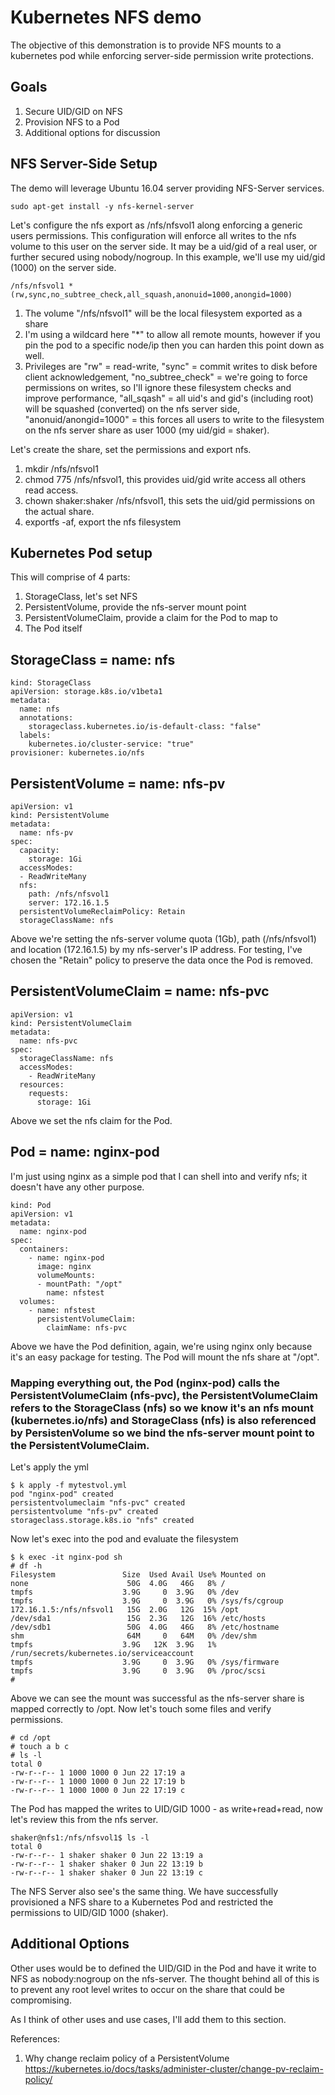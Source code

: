 # Kubernetes NFS demo
The objective of this demonstration is to provide NFS mounts to a kubernetes pod while enforcing server-side permission write protections.

## Goals
1. Secure UID/GID on NFS
2. Provision NFS to a Pod
3. Additional options for discussion

## NFS Server-Side Setup
The demo will leverage Ubuntu 16.04 server providing NFS-Server services.
```
sudo apt-get install -y nfs-kernel-server
```
Let's configure the nfs export as /nfs/nfsvol1 along enforcing a generic users permissions. This configuration will enforce all writes to the nfs volume to this user on the server side. It may be a uid/gid of a real user, or further secured using nobody/nogroup. In this example, we'll use my uid/gid (1000) on the server side.
```
/nfs/nfsvol1 *(rw,sync,no_subtree_check,all_squash,anonuid=1000,anongid=1000)
```
1. The volume "/nfs/nfsvol1" will be the local filesystem exported as a share
2. I'm using a wildcard here "*" to allow all remote mounts, however if you pin the pod to a specific node/ip then you can harden this point down as well.
3. Privileges are "rw" = read-write, "sync" = commit writes to disk before client acknowledgement, "no_subtree_check" = we're going to force permissions on writes, so I'll ignore these filesystem checks and improve performance, "all_sqash" = all uid's and gid's (including root) will be squashed (converted) on the nfs server side, "anonuid/anongid=1000" = this forces all users to write to the filesystem on the nfs server share as user 1000 (my uid/gid = shaker).

Let's create the share, set the permissions and export nfs.
1. mkdir /nfs/nfsvol1
2. chmod 775 /nfs/nfsvol1, this provides uid/gid write access all others read access.
3. chown shaker:shaker /nfs/nfsvol1, this sets the uid/gid permissions on the actual share.
4. exportfs -af, export the nfs filesystem

## Kubernetes Pod setup
This will comprise of 4 parts:
1. StorageClass, let's set NFS
2. PersistentVolume, provide the nfs-server mount point
3. PersistentVolumeClaim, provide a claim for the Pod to map to
4. The Pod itself

## StorageClass = name: nfs
```
kind: StorageClass
apiVersion: storage.k8s.io/v1beta1
metadata:
  name: nfs
  annotations:
    storageclass.kubernetes.io/is-default-class: "false"
  labels:
    kubernetes.io/cluster-service: "true"
provisioner: kubernetes.io/nfs
```
## PersistentVolume = name: nfs-pv
```
apiVersion: v1
kind: PersistentVolume
metadata:
  name: nfs-pv
spec:
  capacity:
    storage: 1Gi
  accessModes:
  - ReadWriteMany
  nfs:
    path: /nfs/nfsvol1
    server: 172.16.1.5
  persistentVolumeReclaimPolicy: Retain
  storageClassName: nfs
  ```
Above we're setting the nfs-server volume quota (1Gb), path (/nfs/nfsvol1) and location (172.16.1.5) by my nfs-server's IP address. For testing, I've chosen the "Retain" policy to preserve the data once the Pod is removed.

## PersistentVolumeClaim = name: nfs-pvc
```
apiVersion: v1
kind: PersistentVolumeClaim
metadata:
  name: nfs-pvc
spec:
  storageClassName: nfs
  accessModes:
    - ReadWriteMany
  resources:
    requests:
      storage: 1Gi
```
Above we set the nfs claim for the Pod.

## Pod = name: nginx-pod
I'm just using nginx as a simple pod that I can shell into and verify nfs; it doesn't have any other purpose.
```
kind: Pod
apiVersion: v1
metadata:
  name: nginx-pod
spec:
  containers:
    - name: nginx-pod
      image: nginx
      volumeMounts:
      - mountPath: "/opt"
        name: nfstest
  volumes:
    - name: nfstest
      persistentVolumeClaim:
        claimName: nfs-pvc
```
Above we have the Pod definition, again, we're using nginx only because it's an easy package for testing. The Pod will mount the nfs share at "/opt". 

### Mapping everything out, the Pod (nginx-pod) calls the PersistentVolumeClaim (nfs-pvc), the PersistentVolumeClaim refers to the StorageClass (nfs) so we know it's an nfs mount (kubernetes.io/nfs) and StorageClass (nfs) is also referenced by PersistenVolume so we bind the nfs-server mount point to the PersistentVolumeClaim.

Let's apply the yml
```
$ k apply -f mytestvol.yml
pod "nginx-pod" created
persistentvolumeclaim "nfs-pvc" created
persistentvolume "nfs-pv" created
storageclass.storage.k8s.io "nfs" created
```
Now let's exec into the pod and evaluate the filesystem
```
$ k exec -it nginx-pod sh
# df -h
Filesystem               Size  Used Avail Use% Mounted on
none                      50G  4.0G   46G   8% /
tmpfs                    3.9G     0  3.9G   0% /dev
tmpfs                    3.9G     0  3.9G   0% /sys/fs/cgroup
172.16.1.5:/nfs/nfsvol1   15G  2.0G   12G  15% /opt
/dev/sda1                 15G  2.3G   12G  16% /etc/hosts
/dev/sdb1                 50G  4.0G   46G   8% /etc/hostname
shm                       64M     0   64M   0% /dev/shm
tmpfs                    3.9G   12K  3.9G   1% /run/secrets/kubernetes.io/serviceaccount
tmpfs                    3.9G     0  3.9G   0% /sys/firmware
tmpfs                    3.9G     0  3.9G   0% /proc/scsi
#
```
Above we can see the mount was successful as the nfs-server share is mapped correctly to /opt. Now let's touch some files and verify permissions.
```
# cd /opt
# touch a b c
# ls -l
total 0
-rw-r--r-- 1 1000 1000 0 Jun 22 17:19 a
-rw-r--r-- 1 1000 1000 0 Jun 22 17:19 b
-rw-r--r-- 1 1000 1000 0 Jun 22 17:19 c
```
The Pod has mapped the writes to UID/GID 1000 - as write+read+read, now let's review this from the nfs server.
```
shaker@nfs1:/nfs/nfsvol1$ ls -l
total 0
-rw-r--r-- 1 shaker shaker 0 Jun 22 13:19 a
-rw-r--r-- 1 shaker shaker 0 Jun 22 13:19 b
-rw-r--r-- 1 shaker shaker 0 Jun 22 13:19 c
```
The NFS Server also see's the same thing. We have successfully provisioned a NFS share to a Kubernetes Pod and restricted the permissions to UID/GID 1000 (shaker).


## Additional Options
Other uses would be to defined the UID/GID in the Pod and have it write to NFS as nobody:nogroup on the nfs-server. The thought behind all of this is to prevent any root level writes to occur on the share that could be compromising.

As I think of other uses and use cases, I'll add them to this section.

References:
1. Why change reclaim policy of a PersistentVolume
https://kubernetes.io/docs/tasks/administer-cluster/change-pv-reclaim-policy/

